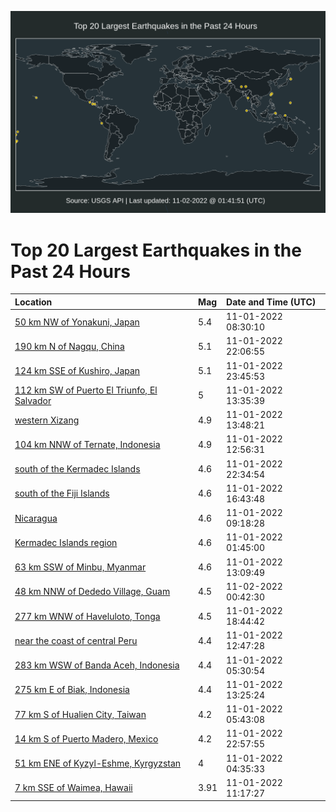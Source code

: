 ![Map](./map.png)

# Top 20 Largest Earthquakes in the Past 24 Hours

| Location | Mag | Date and Time (UTC) |
|:---|:---|:---|
| [50 km NW of Yonakuni, Japan](https://earthquake.usgs.gov/earthquakes/eventpage/us7000ilnl) | 5.4 | 11-01-2022 08:30:10 |
| [190 km N of Nagqu, China](https://earthquake.usgs.gov/earthquakes/eventpage/us7000iltn) | 5.1 | 11-01-2022 22:06:55 |
| [124 km SSE of Kushiro, Japan](https://earthquake.usgs.gov/earthquakes/eventpage/us7000ilua) | 5.1 | 11-01-2022 23:45:53 |
| [112 km SW of Puerto El Triunfo, El Salvador](https://earthquake.usgs.gov/earthquakes/eventpage/us7000ilpg) | 5 | 11-01-2022 13:35:39 |
| [western Xizang](https://earthquake.usgs.gov/earthquakes/eventpage/us7000ilpj) | 4.9 | 11-01-2022 13:48:21 |
| [104 km NNW of Ternate, Indonesia](https://earthquake.usgs.gov/earthquakes/eventpage/us7000ilpb) | 4.9 | 11-01-2022 12:56:31 |
| [south of the Kermadec Islands](https://earthquake.usgs.gov/earthquakes/eventpage/us7000iltr) | 4.6 | 11-01-2022 22:34:54 |
| [south of the Fiji Islands](https://earthquake.usgs.gov/earthquakes/eventpage/us7000ilrg) | 4.6 | 11-01-2022 16:43:48 |
| [Nicaragua](https://earthquake.usgs.gov/earthquakes/eventpage/us7000ilnq) | 4.6 | 11-01-2022 09:18:28 |
| [Kermadec Islands region](https://earthquake.usgs.gov/earthquakes/eventpage/us7000ilme) | 4.6 | 11-01-2022 01:45:00 |
| [63 km SSW of Minbu, Myanmar](https://earthquake.usgs.gov/earthquakes/eventpage/us7000ilpd) | 4.6 | 11-01-2022 13:09:49 |
| [48 km NNW of Dededo Village, Guam](https://earthquake.usgs.gov/earthquakes/eventpage/us7000iluv) | 4.5 | 11-02-2022 00:42:30 |
| [277 km WNW of Haveluloto, Tonga](https://earthquake.usgs.gov/earthquakes/eventpage/us7000ilsb) | 4.5 | 11-01-2022 18:44:42 |
| [near the coast of central Peru](https://earthquake.usgs.gov/earthquakes/eventpage/us7000ilpa) | 4.4 | 11-01-2022 12:47:28 |
| [283 km WSW of Banda Aceh, Indonesia](https://earthquake.usgs.gov/earthquakes/eventpage/us7000ilmv) | 4.4 | 11-01-2022 05:30:54 |
| [275 km E of Biak, Indonesia](https://earthquake.usgs.gov/earthquakes/eventpage/us7000ilpf) | 4.4 | 11-01-2022 13:25:24 |
| [77 km S of Hualien City, Taiwan](https://earthquake.usgs.gov/earthquakes/eventpage/us7000ilmw) | 4.2 | 11-01-2022 05:43:08 |
| [14 km S of Puerto Madero, Mexico](https://earthquake.usgs.gov/earthquakes/eventpage/us7000ilu5) | 4.2 | 11-01-2022 22:57:55 |
| [51 km ENE of Kyzyl-Eshme, Kyrgyzstan](https://earthquake.usgs.gov/earthquakes/eventpage/us7000ilmr) | 4 | 11-01-2022 04:35:33 |
| [7 km SSE of Waimea, Hawaii](https://earthquake.usgs.gov/earthquakes/eventpage/hv73203372) | 3.91 | 11-01-2022 11:17:27 |
